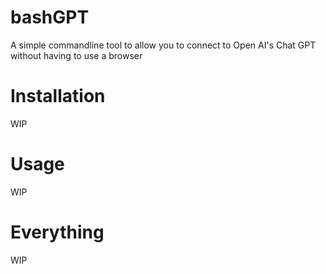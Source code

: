 # bashGPT

A simple commandline tool to allow you to connect to Open AI's Chat GPT without having to use a browser

# Installation

WIP

# Usage

WIP

# Everything

WIP
